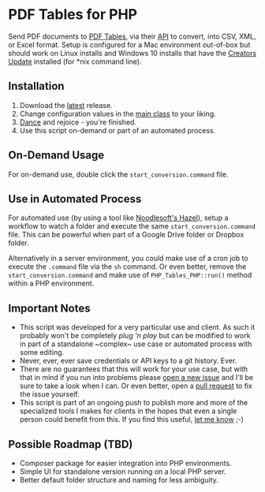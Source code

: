 # PDF Tables for PHP

Send PDF documents to [PDF Tables](https://pdftables.com/), via their [API](https://pdftables.com/pdf-to-excel-api) to convert, into CSV, XML, or Excel format. Setup is configured for a Mac environment out-of-box but should work on Linux installs and Windows 10 installs that have the [Creators Update](https://blogs.windows.com/windowsexperience/2017/03/30/managing-windows-10-creators-update-rollout-seamless-experience/#49I5Q8vtTXlsJm4W.97) installed (for \*nix command line).

## Installation

1. Download the [latest](https://github.com/mcfarlan/pdftables-for-php/archive/latest.zip) release.
2. Change configuration values in the [main class](https://github.com/mcfarlan/pdftables-for-php/blob/master/convert.php) to your liking.
3. [Dance](https://www.youtube.com/watch?v=SONH6Kpfta0) and rejoice - you're finished.
4. Use this script on-demand or part of an automated process.

## On-Demand Usage

For on-demand use, double click the `start_conversion.command` file.

## Use in Automated Process

For automated use (by using a tool like [Noodlesoft's Hazel](https://www.noodlesoft.com)), setup a workflow to watch a folder and execute the same `start_conversion.command` file. This can be powerful when part of a Google Drive folder or Dropbox folder.

Alternatively in a server environment, you could make use of a cron job to execute the `.command` file via the `sh` command. Or even better, remove the `start_conversion.command` and make use of `PHP_Tables_PHP::run()` method within a PHP environment.

## Important Notes

- This script was developed for a very particular use and client. As such it probably won't be completely _plug 'n play_ but can be modified to work in part of a standalone ~complex~ use case or automated process with some editing.
- Never, ever, ever save credentials or API keys to a git history. Ever.
- There are no guarantees that this will work for your use case, but with that in mind if you run into problems please [open a new issue](https://github.com/mcfarlan/pdftables-for-php/issues) and I'll be sure to take a look when I can. Or even better, open a [pull request](https://github.com/mcfarlan/pdftables-for-php/pulls) to fix the issue yourself.
- This script is part of an ongoing push to publish more and more of the specialized tools I makes for clients in the hopes that even a single person could benefit from this. If you find this useful, [let me know](mailto:ian@mcfarlan.ca) ;-)

## Possible Roadmap (TBD)

- Composer package for easier integration into PHP environments.
- Simple UI for standalone version running on a local PHP server.
- Better default folder structure and naming for less ambiguity.
